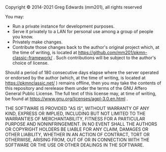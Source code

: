 Copyright © 2014-2021 Greg Edwards (mm201), all rights reserved

You may:
* Run a private instance for development purposes.
* Serve it privately to a LAN for personal use among a group of people you know.
* Privately make changes.
* Contribute those changes back to the author's original project which, at the
time of writing, is located at https://github.com/mm201/pkmn-classic-framework/
. Such contributions will be subject to the author's choice of license.

Should a period of 180 consecutive days elapse where the server operated or
endorsed by the author (which, at the time of writing, is located at
https://pkmnclassic.net/ ) remains offline, then you may take the contents of
this repository and rerelease them under the terms of the GNU Affero General
Public License. The full text of this license may, at time of writing, be found
at https://www.gnu.org/licenses/agpl-3.0.en.html .

THE SOFTWARE IS PROVIDED "AS IS", WITHOUT WARRANTY OF ANY KIND, EXPRESS OR
IMPLIED, INCLUDING BUT NOT LIMITED TO THE WARRANTIES OF MERCHANTABILITY,
FITNESS FOR A PARTICULAR PURPOSE AND NONINFRINGEMENT. IN NO EVENT SHALL THE
AUTHORS OR COPYRIGHT HOLDERS BE LIABLE FOR ANY CLAIM, DAMAGES OR OTHER
LIABILITY, WHETHER IN AN ACTION OF CONTRACT, TORT OR OTHERWISE, ARISING FROM,
OUT OF OR IN CONNECTION WITH THE SOFTWARE OR THE USE OR OTHER DEALINGS IN THE
SOFTWARE.
